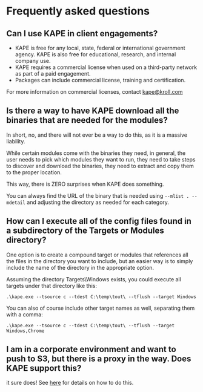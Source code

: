 # Frequently asked questions

## Can I use KAPE in client engagements? 
- KAPE is free for any local, state, federal or international government agency. KAPE is also free for educational, research, and internal company use.
- KAPE requires a commercial license when used on a third-party network as part of a paid engagement.
- Packages can include commercial license, training and certification.

For more information on commercial licenses, contact [kape@kroll.com](mailto:kape@kroll.com)


## Is there a way to have KAPE download all the binaries that are needed for the modules?

In short, no, and there will not ever be a way to do this, as it is a massive liability.

While certain modules come with the binaries they need, in general, the user needs to pick which modules they want to run, they need to take steps to discover and download the binaries, they need to extract and copy them to the proper location.

This way, there is ZERO surprises when KAPE does something.

You can always find the URL of the binary that is needed using `--mlist . --mdetail` and adjusting the directory as needed for each category.

## How can I execute all of the config files found in a subdirectory of the Targets or Modules directory?

One option is to create a compound target or modules that references all the files in the directory you want to include, but an easier way is to simply include the name of the directory in the appropriate option.

Assuming the directory Targets\Windows exists, you could execute all targets under that directory like this:

`.\kape.exe --tsource c --tdest C:\temp\tout\ --tflush --target Windows`

You can also of course include other target names as well, separating them with a comma:

`.\kape.exe --tsource c --tdest C:\temp\tout\ --tflush --target Windows,Chrome`

## I am in a corporate environment and want to push to S3, but there is a proxy in the way. Does KAPE support this?

it sure does! See [here](https://github.com/EricZimmerman/KapeFiles/issues/121#issuecomment-524682298) for details on how to do this.

